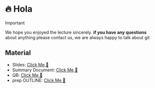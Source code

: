 # :fire: Hola

> [!IMPORTANT]
> We hope you enjoyed the lecture sincerely. **if you have any questions** about anything please contact us, we are always happy to talk about git

## Material

- Slides: [Click Me :link:](./Git&GitHub-Slides.pdf)
- Summary Document: [Click Me :link:](./ElZatoona_with_git_wizards.pdf)
- QB: [Click Me :link:](./QB.pdf)
- prep OUTLINE: [Click Me :link:](./OUTLINE.md)
